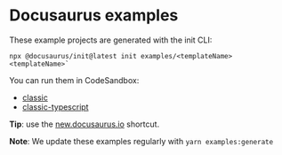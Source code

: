 # Docusaurus examples

These example projects are generated with the init CLI:

```
npx @docusaurus/init@latest init examples/<templateName> <templateName>`
```

You can run them in CodeSandbox:

- [classic](https://codesandbox.io/s/github/facebook/docusaurus/tree/main/examples/classic)
- [classic-typescript](https://codesandbox.io/s/github/facebook/docusaurus/tree/main/examples/classic-typescript)

**Tip**: use the [new.docusaurus.io](https://new.docusaurus.io) shortcut.

**Note**: We update these examples regularly with `yarn examples:generate`

